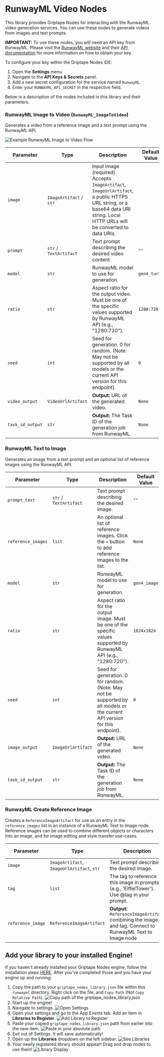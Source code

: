 # RunwayML Video Nodes

This library provides Griptape Nodes for interacting with the RunwayML video generation services. You can use these nodes to generate videos from images and text prompts.

**IMPORTANT:** To use these nodes, you will need an API key from RunwayML. Please visit the [RunwayML website](https://runwayml.com/) and their [API documentation](https://docs.dev.runwayml.com/guides/using-the-api/) for more information on how to obtain your key.

To configure your key within the Griptape Nodes IDE:
1. Open the **Settings** menu.
2. Navigate to the **API Keys & Secrets** panel.
3. Add a new secret configuration for the service named `RunwayML`.
4. Enter your `RUNWAYML_API_SECRET` in the respective field.

Below is a description of the nodes included in this library and their parameters.

### RunwayML Image to Video (`RunwayML_ImageToVideo`)

Generates a video from a reference image and a text prompt using the RunwayML API.

![Example RunwayML Image to Video Flow](./images/example_runway.png)

| Parameter        | Type                          | Description                                                                                                                  | Default Value   |
|------------------|-------------------------------|------------------------------------------------------------------------------------------------------------------------------|-----------------|
| `image`          | `ImageArtifact` / `str`       | Input image (required). Accepts `ImageArtifact`, `ImageUrlArtifact`, a public HTTPS URL string, or a base64 data URI string. Local HTTP URLs will be converted to data URIs. |                 |
| `prompt`         | `str` / `TextArtifact`        | Text prompt describing the desired video content.                                                                            | `""`            |
| `model`          | `str`                         | RunwayML model to use for generation.                                                                                        | `gen4_turbo`    |
| `ratio`          | `str`                         | Aspect ratio for the output video. Must be one of the specific values supported by RunwayML API (e.g., "1280:720").         | `1280:720`      |
| `seed`           | `int`                         | Seed for generation. 0 for random. (Note: May not be supported by all models or the current API version for this endpoint). | `0`             |
| `video_output`   | `VideoUrlArtifact`            | **Output:** URL of the generated video.                                                                                      | `None`          |
| `task_id_output` | `str`                         | **Output:** The Task ID of the generation job from RunwayML.                                                                 | `None`          |


### RunwayML Text to Image

Generates an image from a text prompt and an optional list of reference images using the RunwayML API.

| Parameter          | Type                    | Description                                                                                                                  | Default Value   |
|--------------------|-------------------------|------------------------------------------------------------------------------------------------------------------------------|-----------------|
| `prompt_text`      | `str` / `TextArtifact`  | Text prompt describing the desired image.                                                                                    | `""`            |
| `reference_images` | `list`                  | An optional list of reference images. Click the `+` button to add reference images to the list.                              | `None`          |
| `model`            | `str`                   | RunwayML model to use for generation.                                                                                        | `gen4_image`    |
| `ratio`            | `str`                   | Aspect ratio for the output image. Must be one of the specific values supported by RunwayML API (e.g., "1280:720").          | `1024x1024`     |
| `seed`             | `int`                   | Seed for generation. 0 for random. (Note: May not be supported by all models or the current API version for this endpoint).  | `0`             |
| `image_output`     | `ImageUrlArtifact`      | **Output:** URL of the generated video.                                                                                      | `None`          |
| `task_id_output`   | `str`                   | **Output:** The Task ID of the generation job from RunwayML.                                                                 | `None`          |


### RunwayML Create Reference Image

Creates a `ReferenceImageArtifact` for use as an entry in the `reference_images` list in an instance of a RunwayML Text to Image node. Reference images can be used to combine different objects or characters into an image, and for image editing and style transfer use-cases.

| Parameter         | Type                                        | Description                                                                                              | Default Value   |
|-------------------|---------------------------------------------|----------------------------------------------------------------------------------------------------------|-----------------|
| `image`           | `ImageArtifact`, `ImageUrlArtifact`, `str`  | Text prompt describing the desired image.                                                                | `""`            |
| `tag    `         | `list`                                      | The tag to reference this image in prompts (e.g., 'EiffelTower'). Use @tag in your prompt.               | `None`          |
| `reference_image` | `ReferenceImageArtifact`                    | **Output:** `ReferenceImageArtifact` combining the image and tag. Connect to RunwayML Text to Image node | `None`          |


## Add your library to your installed Engine! 

If you haven't already installed your Griptape Nodes engine, follow the installation steps [HERE](https://github.com/griptape-ai/griptape-nodes).
After you've completed those and you have your engine up and running: 

1. Copy the path to your `griptape_nodes_library.json` file within this `runwayml` directory. Right click on the file, and `Copy Path` (Not `Copy Relative Path`).
   ![Copy path of the griptape_nodes_library.json](./images/get_json_path.png)
2. Start up the engine! 
3. Navigate to settings.
   ![Open Settings](./images/open_settings.png)
4. Open your settings and go to the App Events tab. Add an item in **Libraries to Register**.
   ![Add Library to Register](./images/add_library.png)
5. Paste your copied `griptape_nodes_library.json` path from earlier into the new item.
   ![Paste in your absolute path](./images/paste_library.png)
6. Exit out of Settings. It will save automatically! 
7. Open up the **Libraries** dropdown on the left sidebar.
   ![See Libraries](./images/see_libraries.png)
8. Your newly registered library should appear! Drag and drop nodes to use them!
   ![Library Display](./images/final_image.png) 
